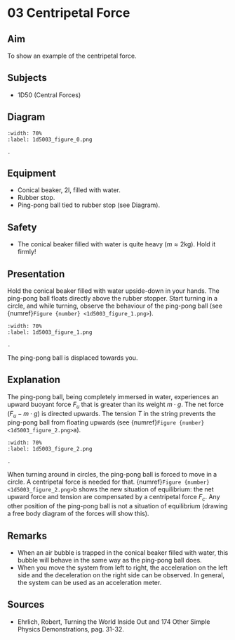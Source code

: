# 03 Centripetal Force 
    
## Aim   
To show an example of the centripetal force.   
  
## Subjects   
* 1D50 (Central Forces)   

## Diagram
   
```{figure} figures/figure_0.png
:width: 70%  
:label: 1d5003_figure_0.png  

. 
```     
  
## Equipment   
 *  Conical beaker, $2 \text{l}$, filled with water. 
 *  Rubber stop. 
 *  Ping-pong ball tied to rubber stop (see Diagram).   
  
## Safety   
 
 *  The conical beaker filled with water is quite heavy ($m \approx 2\text{kg}$). Hold it firmly!
     
  
## Presentation   
 Hold the conical beaker filled with water upside-down in your hands. The ping-pong ball floats directly above the rubber stopper. Start turning in a circle, and while turning, observe the behaviour of the ping-pong ball (see {numref}`Figure {number} <1d5003_figure_1.png>`). 

```{figure} figures/figure_1.png
:width: 70%  
:label: 1d5003_figure_1.png  

. 
```

The ping-pong ball is displaced towards you.    
  
## Explanation   
The ping-pong ball, being completely immersed in water, experiences an upward buoyant force $F_u$ that is greater than its weight $m \cdot g$. The net force ($F_u - m \cdot g$) is directed upwards. The tension $T$ in the string prevents the ping-pong ball from floating upwards (see {numref}`Figure {number} <1d5003_figure_2.png>`a).


```{figure} figures/figure_2.png
:width: 70%  
:label: 1d5003_figure_2.png  

.
```
  
When turning around in circles, the ping-pong ball is forced to move in a circle. A centripetal force is needed for that. {numref}`Figure {number} <1d5003_figure_2.png>`b shows the new situation of equilibrium: the net upward force and tension are compensated by a centripetal force $F_{c}$. Any other position of the ping-pong ball is not a situation of equilibrium (drawing a free body diagram of the forces will show this).

## Remarks
 *  When an air bubble is trapped in the conical beaker filled with water, this bubble will behave in the same way as the ping-pong ball does. 
 *  When you move the system from left to right, the acceleration on the left side and the deceleration on the right side can be observed. In general, the system can be used as an acceleration meter.
     
  
## Sources
 *  Ehrlich, Robert, Turning the World Inside Out and 174 Other Simple Physics Demonstrations, pag. 31-32.
  
